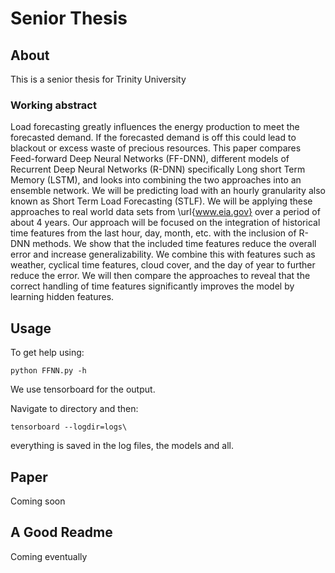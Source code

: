 # Senior Thesis


## About

This is a senior thesis for Trinity University

### Working abstract
Load forecasting greatly influences the energy production to meet the forecasted demand. If the forecasted demand is off this could lead to blackout or excess waste of precious resources. This paper compares Feed-forward Deep Neural Networks (FF-DNN), different models of Recurrent Deep Neural Networks (R-DNN) specifically Long short Term Memory (LSTM), and looks into combining the two approaches into an ensemble network. We will be predicting load with an hourly granularity also known as Short Term Load Forecasting (STLF). We will be applying these approaches to real world data sets from \url{www.eia.gov} over a period of about 4 years. Our approach will be focused on the integration of historical time features from the last hour, day, month, etc. with the inclusion of R-DNN methods. We show that the included time features reduce the overall error and increase generalizability. We combine this with features such as weather, cyclical time features, cloud cover, and the day of year to further reduce the error. We will then compare the approaches to reveal that the correct handling of time features significantly improves the model by learning hidden features. 

## Usage

To get help using:
```
python FFNN.py -h
```

We use tensorboard for the output.

Navigate to directory and then:
```
tensorboard --logdir=logs\
```

everything is saved in the log files, the models and all.

## Paper

Coming soon

## A Good Readme

Coming eventually
